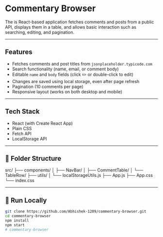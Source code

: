 #  Commentary Browser

The is React-based application fetches comments and posts from a public API, displays them in a table, and allows basic interaction such as searching, editing, and pagination.

---

##  Features

- Fetches comments and post titles from `jsonplaceholder.typicode.com`
- Search functionality (name, email, or comment body)
- Editable `name` and `body` fields (click ✏️ or double-click to edit)
- Changes are saved using local storage, even after page refresh
- Pagination (10 comments per page)
- Responsive layout (works on both desktop and mobile)

---

##  Tech Stack

- React (with Create React App)
- Plain CSS
- Fetch API
- LocalStorage API

---

## 📁 Folder Structure

src/
├── components/
│ ├── NavBar/
│ ├── CommentTable/
│ └── TableRow/
├── utils/
│ └── localStorageUtils.js
├── App.js
├── App.css
└── index.css


---

## 🚀 Run Locally

```bash
git clone https://github.com/Abhishek-1209/commentary-browser.git
cd commentary-browser
npm install
npm start
# commentary-browser
